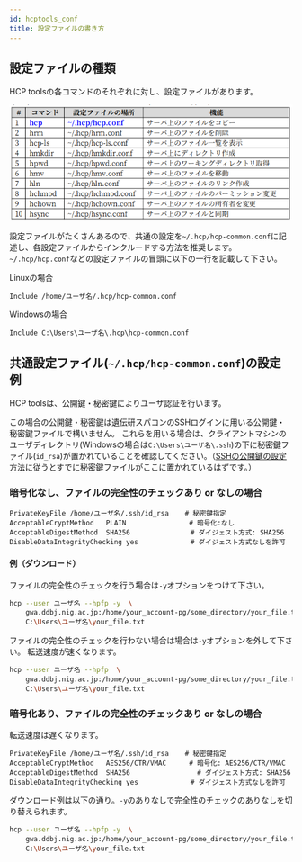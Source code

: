 ```yaml
---
id: hcptools_conf
title: 設定ファイルの書き方
---
```



## 設定ファイルの種類

HCP toolsの各コマンドのそれぞれに対し、設定ファイルがあります。

![](HCPtools_3.png)


設定ファイルがたくさんあるので、共通の設定を`~/.hcp/hcp-common.conf`に記述し、各設定ファイルからインクルードする方法を推奨します。`~/.hcp/hcp.conf`などの設定ファイルの冒頭に以下の一行を記載して下さい。

Linuxの場合

```
Include /home/ユーザ名/.hcp/hcp-common.conf
```

Windowsの場合

```
Include C:\Users\ユーザ名\.hcp\hcp-common.conf
```


## 共通設定ファイル(`~/.hcp/hcp-common.conf`)の設定例

HCP toolsは、公開鍵・秘密鍵によりユーザ認証を行います。

この場合の公開鍵・秘密鍵は遺伝研スパコンのSSHログインに用いる公開鍵・秘密鍵ファイルで構いません。
これらを用いる場合は、クライアントマシンのユーザディレクトリ(Windowsの場合は`C:\Users\ユーザ名\.ssh`)の下に秘密鍵ファイル(`id_rsa`)が置かれていることを確認してください。（[SSHの公開鍵の設定方法](/application/ssh_keys)に従うとすでに秘密鍵ファイルがここに置かれているはずです。）



### 暗号化なし、ファイルの完全性のチェックあり or なしの場合


```
PrivateKeyFile /home/ユーザ名/.ssh/id_rsa    # 秘密鍵指定
AcceptableCryptMethod   PLAIN              　# 暗号化:なし
AcceptableDigestMethod  SHA256               # ダイジェスト方式: SHA256
DisableDataIntegrityChecking yes             # ダイジェスト方式なしを許可
```

#### 例（ダウンロード）

ファイルの完全性のチェックを行う場合は`-y`オプションをつけて下さい。

```bash
hcp --user ユーザ名 --hpfp -y  \
    gwa.ddbj.nig.ac.jp:/home/your_account-pg/some_directory/your_file.txt \
    C:\Users\ユーザ名\your_file.txt
```

ファイルの完全性のチェックを行わない場合は場合は`-y`オプションを外して下さい。
転送速度が速くなります。

```bash
hcp --user ユーザ名 --hpfp  \
    gwa.ddbj.nig.ac.jp:/home/your_account-pg/some_directory/your_file.txt \
    C:\Users\ユーザ名\your_file.txt
```



### 暗号化あり、ファイルの完全性のチェックあり or なしの場合

転送速度は遅くなります。

```
PrivateKeyFile /home/ユーザ名/.ssh/id_rsa    # 秘密鍵指定
AcceptableCryptMethod   AES256/CTR/VMAC    　# 暗号化: AES256/CTR/VMAC
AcceptableDigestMethod  SHA256               　# ダイジェスト方式: SHA256
DisableDataIntegrityChecking yes             # ダイジェスト方式なしを許可
```

ダウンロード例は以下の通り。`-y`のありなしで完全性のチェックのありなしを切り替えられます。

```bash
hcp --user ユーザ名 --hpfp -y  \
    gwa.ddbj.nig.ac.jp:/home/your_account-pg/some_directory/your_file.txt \
    C:\Users\ユーザ名\your_file.txt
```

